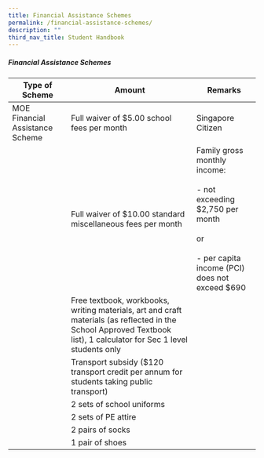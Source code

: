 ```yaml
---
title: Financial Assistance Schemes
permalink: /financial-assistance-schemes/
description: ""
third_nav_title: Student Handbook
---
```

##### Financial Assistance Schemes

|          Type of Scheme         |   Amount          |      Remarks           |
|-------------------------------|--------------------------------------------------------------------------------------------------------------------------------------------------------------------|----------------------------------------------------------------------------------------------------------------------|
| MOE Financial Assistance Scheme | Full waiver of $5.00 school fees per month     | Singapore Citizen            |
|             | Full waiver of $10.00 standard miscellaneous fees per month          | Family gross monthly income: <br><br>- not exceeding $2,750 per  month<br><br>or<br><br>- per capita income (PCI) does not exceed $690 |
|               | Free textbook, workbooks, writing materials, art and craft materials (as reflected in the School Approved Textbook list), 1 calculator for Sec 1 level students only |                |
|                | Transport subsidy ($120 transport credit per annum for students taking public transport)         |         |
|                                 | 2 sets of school uniforms            |        |
|                                 | 2 sets of PE attire                           |                                                                 |
|                                 | 2 pairs of socks                                                                                                                                                     |                                                                                                                        |
|                                 | 1 pair of shoes                                                                                                                                                      |                                                                                                                        |